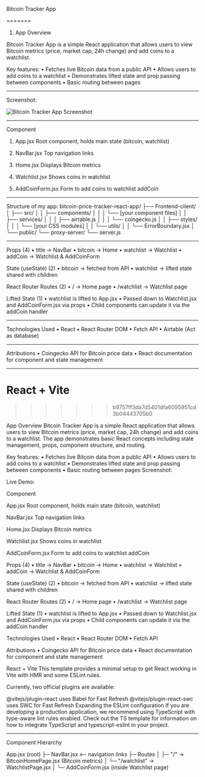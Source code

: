 Bitcoin Tracker App

=======

1. App Overview

Bitcoin Tracker App is a simple React application that allows users to view Bitcoin metrics (price, market cap, 24h change) and add coins to a watchlist.

Key features:
• Fetches live Bitcoin data from a public API
• Allows users to add coins to a watchlist
• Demonstrates lifted state and prop passing between components
• Basic routing between pages

---

Screenshot:

![Bitcoin Tracker App Screenshot](./assets/images/bitcoin-tracker-screenshot.png)

---

Component

1. App.jsx
   Root component, holds main state (bitcoin, watchlist)

2. NavBar.jsx
   Top navigation links

3. Home.jsx
   Displays Bitcoin metrics

4. Watchlist.jsx
   Shows coins in watchlist

5. AddCoinForm.jsx
   Form to add coins to watchlist
   addCoin

---

Structure of my app:
bitcoin-price-tracker-react-app/
├── Frontend-client/
│ ├── src/
│ │ ├── components/
│ │ │ └── [your component files]
│ │ ├── services/
│ │ │ ├── airtable.js
│ │ │ └── coingecko.js
│ │ ├── styles/
│ │ │ └── [your CSS modules]
│ │ └── utils/
│ │ └── ErrorBoundary.jsx
│ └── public/
└── proxy-server/
└── server.js

---

Props (4)
• title → NavBar
• bitcoin → Home
• watchlist → Watchlist
• addCoin → Watchlist & AddCoinForm

State (useState) (2)
• bitcoin → fetched from API
• watchlist → lifted state shared with children

React Router Routes (2)
• / → Home page
• /watchlist → Watchlist page

Lifted State (1)
• watchlist is lifted to App.jsx
• Passed down to Watchlist.jsx and AddCoinForm.jsx via props
• Child components can update it via the addCoin handler

---

Technologies Used
• React
• React Router DOM
• Fetch API
• Airtable (Act as database)

---

Attributions
• Coingecko API for Bitcoin price data
• React documentation for component and state management

---

# React + Vite

> > > > > > > b9757ff3da7d5401dfa6095951cd3b04443705b0

App Overview
Bitcoin Tracker App is a simple React application that allows users to view Bitcoin metrics (price, market cap, 24h change) and add coins to a watchlist. The app demonstrates basic React concepts including state management, props, component structure, and routing.

Key features: • Fetches live Bitcoin data from a public API • Allows users to add coins to a watchlist • Demonstrates lifted state and prop passing between components • Basic routing between pages
Screenshot:

Live Demo:

Component

App.jsx Root component, holds main state (bitcoin, watchlist)

NavBar.jsx Top navigation links

Home.jsx Displays Bitcoin metrics

Watchlist.jsx Shows coins in watchlist

AddCoinForm.jsx Form to add coins to watchlist addCoin

Props (4) • title → NavBar • bitcoin → Home • watchlist → Watchlist • addCoin → Watchlist & AddCoinForm

State (useState) (2) • bitcoin → fetched from API • watchlist → lifted state shared with children

React Router Routes (2) • / → Home page • /watchlist → Watchlist page

Lifted State (1) • watchlist is lifted to App.jsx • Passed down to Watchlist.jsx and AddCoinForm.jsx via props • Child components can update it via the addCoin handler

Technologies Used • React • React Router DOM • Fetch API

Attributions • Coingecko API for Bitcoin price data • React documentation for component and state management

React + Vite
This template provides a minimal setup to get React working in Vite with HMR and some ESLint rules.

Currently, two official plugins are available:

@vitejs/plugin-react uses Babel for Fast Refresh
@vitejs/plugin-react-swc uses SWC for Fast Refresh
Expanding the ESLint configuration
If you are developing a production application, we recommend using TypeScript with type-aware lint rules enabled. Check out the TS template for information on how to integrate TypeScript and typescript-eslint in your project.

---

Component Hierarchy

App.jsx (root)
├─ NavBar.jsx <-- navigation links
├─ Routes
│ ├─ "/" → BitcoinHomePage.jsx (Bitcoin metrics)
│ └─ "/watchlist" → WatchlistPage.jsx
│ └─ AddCoinForm.jsx (inside Watchlist page)
